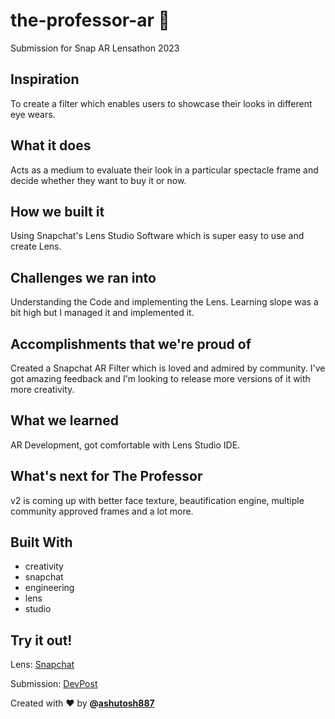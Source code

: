 # the-professor-ar 🚀
Submission for Snap AR Lensathon 2023

## Inspiration
To create a filter which enables users to showcase their looks in different eye wears.

## What it does
Acts as a medium to evaluate their look in a particular spectacle frame and decide whether they want to buy it or now.

## How we built it
Using Snapchat's Lens Studio Software which is super easy to use and create Lens.

## Challenges we ran into
Understanding the Code and implementing the Lens. Learning slope was a bit high but I managed it and implemented it.

## Accomplishments that we're proud of
Created a Snapchat AR Filter which is loved and admired by community. I've got amazing feedback and I'm looking to release more versions of it with more creativity.

## What we learned
AR Development, got comfortable with Lens Studio IDE.

## What's next for The Professor
v2 is coming up with better face texture, beautification engine, multiple community approved frames and a lot more.

## Built With
- creativity
- snapchat
- engineering
- lens
- studio

## Try it out!
Lens: [Snapchat](https://lens.snapchat.com/5970476de8f14b049491c6cf890660dc)

Submission: [DevPost](https://devpost.com/software/the-professor)

Created with ❤️ by **@[ashutosh887](https://github.com/ashutosh887)**

